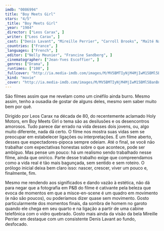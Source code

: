 ```yaml
---
imdb: "0086994"
title: "Boy Meets Girl"
stars: "4/5"
_title: "Boy Meets Girl"
_year: "1984"
_director: ["Leos Carax", ]
_writer: ["Leos Carax", ]
_cast: ["Denis Lavant", "Mireille Perrier", "Carroll Brooks", "Maïté Nahyr", "Elie Poicard", "Christian Cloarec", "Lorraine Berger", "Marc Desclozeaux", "Anna Baldaccini", ]
_countries: ["France", ]
_languages: ["French", ]
_editor: ["Nelly Meunier", "Francine Sandberg", ]
_cinematographer: ["Jean-Yves Escoffier", ]
_genres: ["Drama", ]
_runtimes: ["100", ]
_fullcover: "http://ia.media-imdb.com/images/M/MV5BMTIyNjM4MjIwM15BMl5BanBnXkFtZTcwMTg1MjMyMQ@@.jpg"
_kind: "movie"
_cover: "http://ia.media-imdb.com/images/M/MV5BMTIyNjM4MjIwM15BMl5BanBnXkFtZTcwMTg1MjMyMQ@@._V1._SX98_SY140_.jpg"
---
```




São filmes assim que me revelam como um cinéfilo ainda burro. Mesmo assim, tenho a ousadia de gostar de alguns deles, mesmo sem saber muito bem por quê.

Dirigido por Leos Carax na década de 80, do recentemente aclamado Holy Motors, em Boy Meets Girl o tema são as desilusões e os desencontros amorosos. Tudo parece dar errado na vida desses dois jovens, ou, algo muito diferente, nada dá certo. O filme nos mostra suas vidas sem se preocupar em estabelecer ligações ou interpretações. É um filme aberto, desses que espectadores-pipoca sempre odeiam. Até o final, se você não trabalhar com expectativas honestas sobre o que acontece, pode ser ambíguo. Mas pense um pouco: há um realismo sendo trabalhado nesse filme, ainda que onírico. Parte desse trabalho exige que compreendamos como a vida real é tão mais bagunçada, sem sentido e sem roteiro. O prólogo inicial deixa bem claro isso: nascer, crescer, viver um pouco e, finalmente, fim.

Mesmo me rendendo aos significados e dando vazão à estética, não dá para negar que a fotografia em P&B do filme é cativante pela beleza que evoca de momentos em que a misce-en-scene é um quadro em movimento (e não são poucos), ou poderíamos dizer quase sem movimento. Gosto particularmente dos momentos finais, da sombra de homem no garoto quando ele chega em seu quarto e na ligação a partir de uma cabine telefônica com o vidro quebrado. Gosto mais ainda da visão da bela Mireille Perrier em destaque com um consistente Denis Lavant ao fundo, desfocado.
